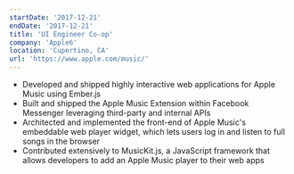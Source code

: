 ```yaml
---
startDate: '2017-12-21'
endDate: '2017-12-21'
title: 'UI Engineer Co-op'
company: 'Apple6'
location: 'Cupertino, CA'
url: 'https://www.apple.com/music/'
---
```


- Developed and shipped highly interactive web applications for Apple Music using Ember.js
- Built and shipped the Apple Music Extension within Facebook Messenger leveraging third-party and internal APIs
- Architected and implemented the front-end of Apple Music's embeddable web player widget, which lets users log in and listen to full songs in the browser
- Contributed extensively to MusicKit.js, a JavaScript framework that allows developers to add an Apple Music player to their web apps